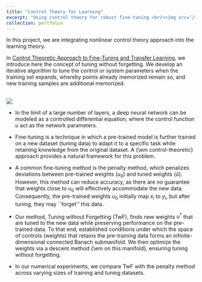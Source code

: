 ```yaml
---
title: "Control Theory for Learning"
excerpt: "Using control theory for robust fine-tuning <br/><img src='/images/flow_single_control.png'>"
collection: portfolio
---
```


In this project, we are integrating nonlinear control theory approach into the learning theory.

In [Control Theoretic Approach to Fine-Tuning and Transfer Learning](https://erkan1863.github.io/publication/2024-04-17-TuningWithoutForgetting), we introduce here the concept of tuning without forgetting. We develop an iterative algorithm to tune the control or system parameters when the training set expands, whereby points already memorized remain so, and new training samples are additional memorized.

<br/><img src='/images/twf.png'>


* In the limit of a large number of layers, a deep neural network can be modeled as a controlled differential equation, where the control function $u$ act as the network parameters. 

* Fine-tuning is a technique in which a pre-trained model is further trained on a new dataset (tuning data) to adapt it to a specific task while retaining knowledge from the original dataset. A {\em control-theoretic} approach provides a natural framework for this problem.

* A common fine-tuning method is the penalty method, which penalizes deviations between pre-trained weights ($u_0$) and tuned weights ($\tilde u$). However, this method can reduce accuracy, as there are no guarantee that weights close to $u_0$ will effectively accommodate the new data. Consequently, the pre-trained weights $u_0$ initially map $x_i$ to $y_i$, but after tuning, they may ``forget'' this data.

* Our method, Tuning without Forgetting (TwF), finds new weights $u^*$ that are tuned to the new data while preserving performance on the pre-trained data. To that end, established conditions under which the space of controls (weights) that retains the pre-training data forms an infinite-dimensional connected Banach submanifold. We then optimize the weights via a descent method {\em on this manifold}, ensuring tuning without forgetting. 

* In our numerical experiments, we compare TwF with the penalty method across varying sizes of training and tuning datasets.




